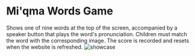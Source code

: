 # Mi'qma Words Game

Shows one of nine words at the top of the screen, accompanied by a speaker button that plays the word's pronunciation. Children must match the word with the corresponding image.
The score is recorded and resets when the website is refreshed.
![showcase](https://github.com/user-attachments/assets/c8123001-7787-4382-a309-cbe7bb0c0609)
